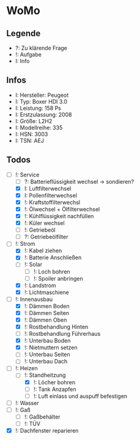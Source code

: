 # WoMo

## Legende
- ?: Zu klärende Frage
- !: Aufgabe 
- I: Info

## Infos 
- I: Hersteller: Peugeot
- I: Typ: Boxer HDI 3.0 
- I: Leistung: 158 Ps
- I: Erstzulassung: 2008
- I: Größe: L2H2 
- I: Modellreihe: 335
- I: HSN: 3003
- I: TSN: AEJ

## Todos
- [ ] !: Service
	- [ ] ?: Batterieflüssigkeit wechsel -> sondieren?
	- [X] I: Luftfilterwechsel 
	- [x] I: Pollenfilterwechsel
	- [x] !: Kraftstoffilterwechsl 
	- [x] !: Ölwechsel + Ölfilterwechsel
	- [x] !: Kühlflüssigkeit nachfüllen
    - [x] !: Küler wechsel
  	- [ ] !: Getriebeöl 
  	- [ ] ?: Getriebeölfilter
- [ ] !: Strom 
    - [x] !: Kabel ziehen
    - [x] !: Batterie Anschließen
	- [ ] !: Solar
        - [ ] !: Loch bohren
        - [ ] !: Spoiler anbringen
	- [x] !: Landstrom
	- [x] !: Lichtmaschiene
- [ ] !: Innenausbau
	- [x] !: Dämmen Boden
	- [x] !: Dämmen Seiten
	- [x] !: Dämmen Oben
	- [x] !: Rostbehandlung Hinten
	- [ ] !: Rostbehandlung Führerhaus
	- [x] !: Unterbau Boden
	- [x] !: Nietmuttern setzen
	- [ ] !: Unterbau Seiten
	- [ ] !: Unterbau Dach
- [ ] !: Heizen
    - [ ] !: Standheitzung
        - [x] !: Löcher bohren
        - [ ] !: Tank Anzapfen
        - [ ] !: Luft einlass und auspuff befestigen
- [ ] !: Wasser
- [ ] !: Gaß
	- [ ] !: Gaßbehälter
	- [ ] !: TÜV
- [x] !: Dachfenster reparieren
